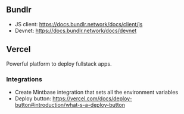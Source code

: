 ## Bundlr
- JS client: https://docs.bundlr.network/docs/client/js
- Devnet: https://docs.bundlr.network/docs/devnet

## Vercel
Powerful platform to deploy fullstack apps. 

### Integrations

- Create Mintbase integration that sets all the environment variables
- Deploy button: https://vercel.com/docs/deploy-button#introduction/what-s-a-deploy-button